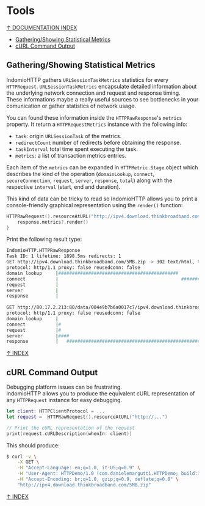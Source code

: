 # Tools

[↑ DOCUMENTATION INDEX](./../README.md#documentation)

- [Gathering/Showing Statistical Metrics](#gatheringshowing-statistical-metrics)
- [cURL Command Output](#curl-command-output)

## Gathering/Showing Statistical Metrics

IndomioHTTP gathers `URLSessionTaskMetrics` statistics for every `HTTPRequest`. `URLSessionTaskMetrics` encapsulate detailed information about the underlying network connection and request and response timing.  
These informations maybe a really useful sources to see bottlenecks in your comunication or gather statistics of network usage.

You can found these information inside the `HTTPRawResponse`'s `metrics` property. It return a `HTTPRequestMetrics` instance with the following info:

- `task`: origin `URLSessionTask` of the metrics.
- `redirectCount` number of redirects before obtaining the response.
- `taskInterval` total time spent executing the task.
- `metrics`: a list of transaction metrics entries.

Each item of the `metrics` can be expanded in `HTTPMetric.Stage` object which describes the kind of the operation (`domainLookup`, `connect`, `secureConnection`, `request`, `server`, `response`, `total`) along with the respective `interval` (start, end and duration).

This kind of data can be tricky to read so IndomioHTTP allows you to print a console-friendly graphical representation using the `render()` function:

```swift
HTTPRawRequest().resourceAtURL("http://ipv4.download.thinkbroadband.com/5MB.zip").onResponse { response in
    response.metrics?.render()
}
```

Print the following result type:

```sh
IndomioHTTP.HTTPRawResponse
Task ID: 1 lifetime: 1898.5ms redirects: 1
GET http://ipv4.download.thinkbroadband.com/5MB.zip -> 302 text/html, through network-load
protocol: http/1.1 proxy: false reusedconn: false
domain lookup     |############################################                                    |  92.0ms
connect           |                                             ###########################        |  54.0ms
request           |                                                                       #        |   0.3ms
server            |                                                                       #########|  15.4ms
response          |                                                                               #|   1.4ms
                                                                                             total   167.8ms
GET http://80.17.2.213:80/data/004e9b7b6a0017c7/ipv4.download.thinkbroadband.com/5MB.zip -> 200 application/zip, through network-load
protocol: http/1.1 proxy: false reusedconn: false
domain lookup     |                                                                                |   0.0ms
connect           |#                                                                               |  17.0ms
request           |#                                                                               |   0.1ms
server            |####                                                                            |  43.7ms
response          |   #############################################################################|1473.0ms                        
```

[↑ INDEX](#tools)

## cURL Command Output

Debugging platform issues can be frustrating.  
IndomioHTTP allows you to produce the equivalent cURL representation of any `HTTPRequest` instance for easy debugging.

```swift
let client: HTTPClientProtocol = ...
let request =  HTTPRawRequest().resourceAtURL("http://...")

// Print the cURL representation of the request
print(request.cURLDescription(whenIn: client))
```

This should produce:

```sh
$ curl -v \
	-X GET \
	-H "Accept-Language: en;q=1.0, it-US;q=0.9" \
	-H "User-Agent: HTTPDemo/1.0 (com.danielemargutti.HTTPDemo; build:1; iOS 14.5.0) IndomioHTTP/0.9.0" \
	-H "Accept-Encoding: br;q=1.0, gzip;q=0.9, deflate;q=0.8" \
	"http://ipv4.download.thinkbroadband.com/5MB.zip"
```

[↑ INDEX](#tools)